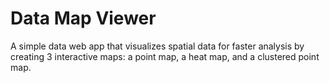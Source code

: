 # Data Map Viewer

A simple data web app that visualizes spatial data for faster analysis by creating 3 interactive maps: a point map, a heat map, and a clustered point map.

